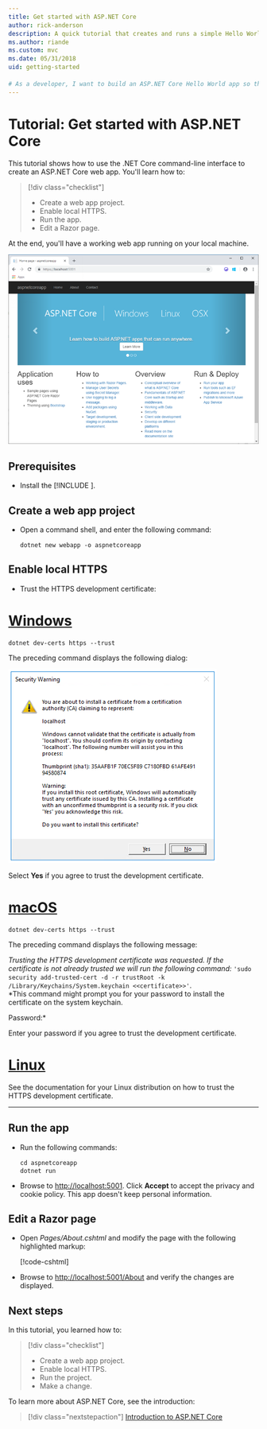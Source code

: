 ```yaml
---
title: Get started with ASP.NET Core
author: rick-anderson
description: A quick tutorial that creates and runs a simple Hello World app using ASP.NET Core. 
ms.author: riande
ms.custom: mvc
ms.date: 05/31/2018
uid: getting-started

# As a developer, I want to build an ASP.NET Core Hello World app so that I can try out ASP.NET Core.
---
```


# Tutorial: Get started with ASP.NET Core

This tutorial shows how to use the .NET Core command-line interface to create an ASP.NET Core web app. You'll learn how to:

> [!div class="checklist"]
> * Create a web app project.
> * Enable local HTTPS.
> * Run the app.
> * Edit a Razor page.

At the end, you'll have a working web app running on your local machine.

![Web app home page](_static/home-page.png)


## Prerequisites

* Install the [!INCLUDE [](~/includes/2.1-SDK.md)].

## Create a web app project

* Open a command shell, and enter the following command:

   ```console
   dotnet new webapp -o aspnetcoreapp
   ```

## Enable local HTTPS

* Trust the HTTPS development certificate:

# [Windows](#tab/windows)

  ```console
  dotnet dev-certs https --trust
  ```

  The preceding command displays the following dialog:

  ![Security warning dialog](_static/cert.png)

  Select **Yes** if you agree to trust the development certificate.

# [macOS](#tab/macos)

  ```console
  dotnet dev-certs https --trust
  ```

  The preceding command displays the following message:

  *Trusting the HTTPS development certificate was requested. If the certificate is not already trusted we will run the following command:* `'sudo security add-trusted-cert -d -r trustRoot -k /Library/Keychains/System.keychain <<certificate>>'`.  
  *This command might prompt you for your password to install the certificate on the system keychain.
  
  Password:*

  Enter your password if you agree to trust the development certificate.

# [Linux](#tab/linux)

  See the documentation for your Linux distribution on how to trust the HTTPS development certificate.
   
---

## Run the app

* Run the following commands:

   ```console
   cd aspnetcoreapp
   dotnet run
   ```

* Browse to [http://localhost:5001](http://localhost:5001).  Click **Accept** to accept the privacy and cookie policy. This app doesn't keep personal information.

## Edit a Razor page

* Open *Pages/About.cshtml* and modify the page with the following highlighted markup:

   [!code-cshtml[](sample/getting-started/about.cshtml?highlight=9)]

* Browse to [http://localhost:5001/About](http://localhost:5001/About) and verify the changes are displayed.

## Next steps

In this tutorial, you learned how to:

> [!div class="checklist"]
> * Create a web app project.
> * Enable local HTTPS.
> * Run the project.
> * Make a change.

To learn more about ASP.NET Core, see the introduction:

> [!div class="nextstepaction"]
> [Introduction to ASP.NET Core](xref:index)
